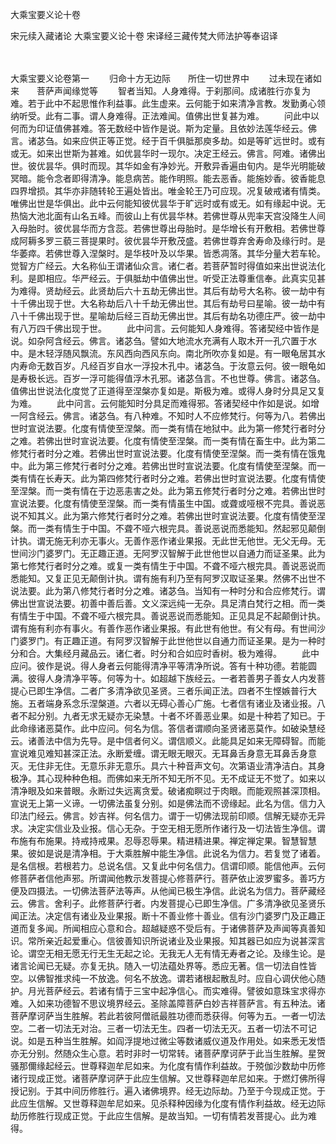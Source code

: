 <!-- { "loadSidebar": true } -->
大乘宝要义论十卷


宋元续入藏诸论
大乘宝要义论十卷
宋译经三藏传梵大师法护等奉诏译


　　

大乘宝要义论卷第一
　　归命十方无边际　　所住一切世界中
　　过未现在诸如来　　菩萨声闻缘觉等
　　智者当知。人身难得。于刹那间。成诸胜行亦复为难。若于此中不起思惟作利益事。此生虚来。云何能于如来清净言教。发勤勇心领纳听受。此有二事。谓人身难得。正法难闻。值佛出世复甚为难。
　　问此中以何而为印证值佛甚难。答无数经中皆作是说。斯为定量。且依妙法莲华经云。佛言。诸苾刍。如来应供正等正觉。经于百千俱胝那庾多劫。如是等旷远世时。或有或无。如来出世斯为甚难。如优昙华时一现尔。决定王经云。佛言。阿难。诸佛出世。彼优昙华。俱时而现。其华如金有净妙光。开敷异香遍由旬内。是华光明能破冥暗。能令念者即得清净。能息病苦。能作明照。能去恶香。能施妙香。彼香能息四界增损。其华亦非随转轮王遍处皆出。唯金轮王乃可应现。况复破戒诸有情类。唯佛出世是华俱出。此中云何能知彼优昙华于旷远时或有或无。如有缘起中说。无热恼大池北面有山名五峰。而彼山上有优昙华林。若佛世尊从兜率天宫没降生人间入母胎时。彼优昙华而方含蕊。若佛世尊出母胎时。是华增长有开敷相。若佛世尊成阿耨多罗三藐三菩提果时。彼优昙华开敷茂盛。若佛世尊弃舍寿命及缘行时。是华萎瘁。若佛世尊入涅槃时。是华枝叶及以华果。皆悉凋落。其华分量大若车轮。觉智方广经云。大名称仙王谓诸仙众言。诸仁者。若菩萨暂时得值如来出世说法化利。是即相应。华严经云。于俱胝劫中值佛出世。听受正法尊重信奉。此真实见甚为难得。贤劫经云。此贤劫后六十五劫无佛出世。其后有劫号大名称。彼一劫中有十千佛出现于世。大名称劫后八十千劫无佛出世。其后有劫号曰星喻。彼一劫中有八十千佛出现于世。星喻劫后经三百劫无佛出世。其后有劫名功德庄严。彼一劫中有八万四千佛出现于世。
　　此中问言。云何能知人身难得。答诸契经中皆作是说。如杂阿含经云。佛言。诸苾刍。譬如大地流水充满有人取木开一孔穴置于水中。是木轻浮随风飘流。东风西向西风东向。南北所吹亦复如是。有一眼龟居其水内寿命无数百岁。凡经百岁自水一浮投木孔中。诸苾刍。于汝意云何。彼一眼龟如是寿极长远。百岁一浮可能得值浮木孔邪。诸苾刍言。不也世尊。佛言。诸苾刍。值佛出世说法化度觉了正道得至涅槃亦复如是。斯极为难。或得人身时分具足又复为难。
　　此中问言。云何能知时分具足而难得邪。答诸契经中作如是说。如增一阿含经云。佛言。诸苾刍。有八种难。不知时人不应修梵行。何等为八。若佛出世时宣说法要。化度有情使至涅槃。而一类有情在地狱中。此为第一修梵行者时分之难。若佛出世时宣说法要。化度有情使至涅槃。而一类有情在畜生中。此为第二修梵行者时分之难。若佛出世时宣说法要。化度有情使至涅槃。而一类有情在饿鬼中。此为第三修梵行者时分之难。若佛出世时宣说法要。化度有情使至涅槃。而一类有情在长寿天。此为第四修梵行者时分之难。若佛出世时宣说法要。化度有情使至涅槃。而一类有情在于边恶恚害之处。此为第五修梵行者时分之难。若佛出世时宣说法要。化度有情使至涅槃。而一类有情虽生中国。或聋或哑根不完具。善说恶说不知其义。此为第六修梵行者时分之难。若佛出世时宣说法要。化度有情使至涅槃。而一类有情生于中国。不聋不哑六根完具。善说恶说而悉能知。然起邪见颠倒计执。谓无施无利亦无事火。无善作恶作诸业果报。无此世无他世。无父无母。无世间沙门婆罗门。无正趣正道。无阿罗汉智解于此世他世以自通力而证圣果。此为第七修梵行者时分之难。或复一类有情生于中国。不聋不哑六根完具。善说恶说而悉能知。又复正见无颠倒计执。谓有施有利乃至有阿罗汉取证圣果。然佛不出世不说法要。此为第八修梵行者时分之难。诸苾刍。当知有一种时分和合应修梵行。谓佛出世宣说法要。初善中善后善。文义深远纯一无杂。具足清白梵行之相。而一类有情生于中国。不聋不哑六根完具。善说恶说而悉能知。正见具足不起颠倒计执。谓有施有利亦有事火。有善作恶作诸业果报。有此世有他世。有父有母。有世间沙门婆罗门。有正趣正道。有阿罗汉智解于此世他世以自通力而证圣果。是为一种时分和合。大集经月藏品云。诸仁者。时分和合如应时香树。极为难得。
　　此中应问。彼作是说。得人身者云何能得清净平等清净所说。答有十种功德。若能圆满。彼得人身清净平等。何等为十。如超越下族经云。一者若善男子善女人内发菩提心已即生净信。二者广多清净欲见圣贤。三者乐闻正法。四者不生悭嫉普行大施。五者端身系念乐涅槃道。六者以无碍心善心广施。七者信有诸业及诸业报。八者不起分别。九者无求无疑亦无染慧。十者不坏善恶业果。如是十种若了知已。于此命缘诸恶莫作。此中应问。何名为信。答信者谓顺向圣贤诸恶莫作。如破染慧经云。诸善法中信为先导。是中信者何义。谓信顺义。此能具足如来无障碍智。而能宣说难见难知甚深正法。永断爱缠。谓无眼无眼灭。无耳鼻舌身意无耳鼻舌身意灭。无住非无住。无意乐非无意乐。具六十种音声文句。次第语业清净洁白。其身极净。其心现种种色相。而佛如来无所不知无所不见。无不成证无不觉了。如来以清净眼及如来普眼。永断过失远离贪爱。破诸痴瞑过于肉眼。而能观照甚深顶相。宣说无上第一义谛。一切佛法虽复分别。如是佛法而不谤缘起。此名为信。信力入印法门经云。佛言。妙吉祥。何名信力。谓于一切佛法现前印顺。信解无疑亦无异求。决定实信业及业报。信心无杂。于空无相无愿所作诸行及一切法皆生净信。谓布施有布施果。持戒持戒果。忍辱忍辱果。精进精进果。禅定禅定果。智慧智慧果。彼如是说是清净相。于大乘胜解中能生净信。此说名为信力。若复觉了诸着。是名信根。若根若力。总说名信。又复此中何名信力。信谓印顺。能信他声。云何修菩萨者信他声邪。所谓闻他教示发菩提心修菩萨行。菩萨依止波罗蜜多。善巧方便及四摄法。一切佛法菩萨法等声。从他闻已极生净信。此说名为信力。菩萨藏经云。佛言。舍利子。此修菩萨行者。内发菩提心已即生净信。广多清净欲见圣贤乐闻正法。决定信有诸业及业果报。断十不善业修十善业。信有沙门婆罗门及正趣正道而复多闻。所闻相应心意和合。超越疑惑不受后有。于诸佛菩萨及声闻等真善知识。常所亲近起爱重心。信彼善知识所说诸业及业果报。知其器已如应为说甚深言论。谓空无相无愿无行无生无起之论。无我无人无有情无寿者之论。及缘生论。是诸言论闻已无疑。亦复无执。随入一切法蕴处界等。悉应无著。信一切法自性皆空。以佛智推求纯一不放逸。何名不放逸。谓若诸根起散乱时。应自心调伏他心随护。月光菩萨经云。若诸有情于三宝中起净信心。而实难得。譬彼如意珠宝求得亦难。入如来功德智不思议境界经云。圣除盖障菩萨白妙吉祥菩萨言。有五种法。诸菩萨摩诃萨当生胜解。若此若彼阿僧祇最胜功德而悉获得。何等为五。一者一切法空。二者一切法无对治。三者一切法无生。四者一切法无灭。五者一切法不可记说。如是五种当生胜解。如阎浮提地过微尘等数诸威仪道及作用处。如来悉无发悟亦无分别。然随众生心意。若时非时一切常转。诸菩萨摩诃萨于此当生胜解。星贺骚那儞缘起经云。世尊释迦牟尼如来。为化度有情作利益故。于殑伽沙数劫中历修诸行现成正觉。诸菩萨摩诃萨于此应生信解。又世尊释迦牟尼如来。于燃灯佛所得授记别。于其中间历修胜行。遍入诸佛境界。经无边际劫。乃至于今现成正觉。于此应生信解。又世尊释迦牟尼如来。见杀释种因缘为化度有情作利益故。经无边际劫历修胜行现成正觉。于此应生信解。是故当知。一切有情若发菩提心。此为难得。
